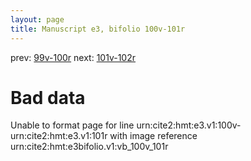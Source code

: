 ```yaml
---
layout: page
title: Manuscript e3, bifolio 100v-101r
---
```


prev: [99v-100r](../99v-100r/) next: [101v-102r](../101v-102r/)

# Bad data

Unable to format page for line urn:cite2:hmt:e3.v1:100v-urn:cite2:hmt:e3.v1:101r with image reference urn:cite2:hmt:e3bifolio.v1:vb_100v_101r
